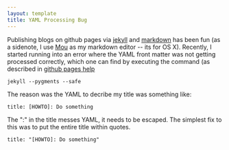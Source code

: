 ```yaml
---
layout: template
title: YAML Processing Bug
---
```


Publishing blogs on github pages via [jekyll][1] and [markdown][2] has been fun (as a sidenote, I use [Mou][3] as my markdown editor -- its for OS X). Recently, I started running into an error where the YAML front matter was not getting processed correctly, which one can find by executing the command (as described in [github pages help][4]

	jekyll --pygments --safe
The reason was the YAML to decribe my title was something like:

	title: [HOWTO]: Do something
The ":" in the title messes YAML, it needs to be escaped. The simplest fix to this was to put the entire title within quotes. 

	title: "[HOWTO]: Do something"

[1]: https://github.com/mojombo/jekyll/
[2]: http://daringfireball.net/projects/markdown/
[3]: http://mouapp.com/
[4]: http://help.github.com/pages/
